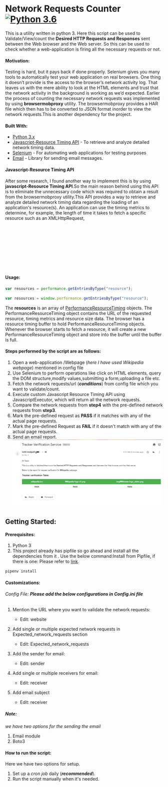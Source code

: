 # Network Requests Counter [![Python 3.6](https://img.shields.io/badge/python-3.6-blue.svg)](https://www.python.org/downloads/release/python-360/)

This is a utility written in python 3. Here this script can be used to Validate/View/count the  **Desired HTTP Requests and Responses** sent between the Web browser and the Web server. So this can be used to check whether a web-application is firing all the necessary requests or not.

#### Motivation:
Testing is hard, but it pays back if done properly. Selenium gives you many tools to automatically test your web application on real browsers. One thing it doesn’t provide is the access to the browser’s network activity log. That leaves us with the mere ability to look at the HTML elements and trust that the network activity in the background is working as we’d expected. 
Earlier the process of counting the necessary network requests was implemented by using **browsermobproxy** utility. The browsermobproxy provides a HAR file which then has to be converted to JSON format inorder to view the network requests.This is another dependency for the project.

#### Built With:
- [Python 3.x](https://www.python.org/download/releases/3.0/)
- [Javascript-Resource Timing API](https://developer.mozilla.org/en-US/docs/Web/API/PerformanceResourceTiming) - To retrieve and analyze detailed network timing data.
- [Selenium](https://www.seleniumhq.org/) - For automating web applications for testing purposes
- [Email](https://docs.python.org/2/library/email.html#module-email) - Library for sending email messages.

#### Javascript-Resource Timing API
After some research, I found another way to implement this is by using **javascript-Resource Timing API**.So the main reason behind using this API is to eliminate the unnecessary code which was required to obtain a result from the browsermobproxy utility.This API provides a way to retrieve and analyze detailed network timing data regarding the loading of an application's resource(s). An application can use the timing metrics to determine, for example, the length of time it takes to fetch a specific resource such as an XMLHttpRequest, <SVG>, image, script, etc.

#### Usage:
```javascript
var resources = performance.getEntriesByType("resource");
```
```javascript
var resources = window.performance.getEntriesByType("resource");
```
The **resources** is an array of [PerformanceResourceTiming](https://developer.mozilla.org/en-US/docs/Web/API/PerformanceResourceTiming) objects. The PerformanceResourceTiming object contains the URL of the requested resource, timing metrics and resource size data. The browser has a resource timing buffer to hold PerformanceResourceTiming objects. Whenever the browser starts to fetch a resource, it will create a new PerformanceResourceTiming object and store into the buffer until the buffer is full.

#### Steps performed by the script are as follows:
1. Open a web-application /Webpage (_here I have used Wikipedia webpage_) mentioned in config file
2. Use Selenium to perform operations like click on HTML elements, query the DOM structure,modify values,submitting a form,uploading a file etc.
3. Fetch the network requests/url (_**conditions**_) from config file which you want to validate/count. 
3. Execute custom Javascript Resource Timing API using JavascriptExecutor, which will return all the network requests.
4. Compare the network requests from **step4** with the pre-defined network requests from **step3**.
5. Mark the pre-defined request as **PASS** if it matches with any of the actual page requests.
6. Mark the pre-defined Request as **FAIL** if it doesn't match with any of the actual page requests.
7. Send an email report.
      ![Email Report ](/Images/Email.png "Email Report")


## Getting Started:

#### Prerequisites:
1. Python 3
2. This project already has pipfile so go ahead and install all the dependencies from it . Use the below command:Install from Pipfile, if there is one: Please refer to [link](https://pipenv.readthedocs.io/en/latest/basics/#example-pipenv-workflow).

 ```bash
 pipenv install
 ```
#### Customizations:

###### Config File: **_Please  add the below configurations in Config.ini file_**
1. Mention the URL where you want to validate the network requests:

    * Edit: website 
2. Add single or multiple expected network requests in Expected_network_requests section
    * Edit: Expected_network_requests 
3. Add the sender for email:
     
    * Edit: sender 
4. Add single or multiple receivers for email:
     
    * Edit: receiver
5. Add email subject

    * Edit: receiver


##### Note: 
_we have two options for the sending the email_
1. Email module
2. Boto3 

#### How to run the script:
Here we have two options for setup.
1. Set up a _cron job_ daily (**_recommended_**).
2. Run the script manually when it's needed.












 



